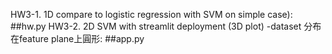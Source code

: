 HW3-1. 1D compare to  logistic regression with SVM on simple case): ##hw.py 
HW3-2. 2D SVM with streamlit deployment (3D plot) -dataset 分布在feature plane上圓形:  ##app.py
